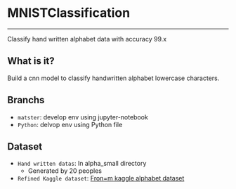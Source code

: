 # MNISTClassification
-----
Classify hand written alphabet data with accuracy 99.x

## What is it?
Build a cnn model to classify handwritten alphabet lowercase characters.

## Branchs
- `matster`: develop env using jupyter-notebook
- `Python`: delvop env using Python file

## Dataset
- `Hand written datas`: In alpha_small directory
  - Generated by 20 peoples
- `Refined Kaggle dataset`: [Fron=m kaggle alphabet dataset](https://www.kaggle.com/sankalpsrivastava26/capital-alphabets-28x28)
